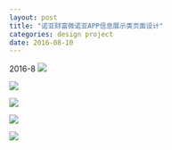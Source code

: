 ```yaml
---
layout: post
title: "诺亚财富微诺亚APP信息展示类页面设计"
categories: design project
date: 2016-08-10
---
```


2016-8
![](https://i.imgur.com/EIvochL.jpg)

![](https://i.imgur.com/pvHAfm4.jpg)

![](https://i.imgur.com/TturjBV.jpg)

![](https://i.imgur.com/RgLT6zZ.jpg)

![](https://i.imgur.com/WKXK42R.jpg)
